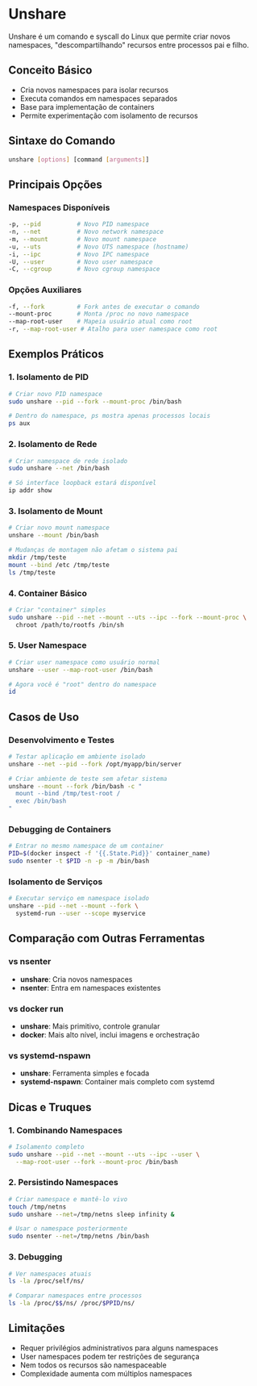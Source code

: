 # Unshare

Unshare é um comando e syscall do Linux que permite criar novos namespaces, "descompartilhando" recursos entre processos pai e filho.

## Conceito Básico
- Cria novos namespaces para isolar recursos
- Executa comandos em namespaces separados
- Base para implementação de containers
- Permite experimentação com isolamento de recursos

## Sintaxe do Comando
```bash
unshare [options] [command [arguments]]
```

## Principais Opções

### Namespaces Disponíveis
```bash
-p, --pid          # Novo PID namespace
-n, --net          # Novo network namespace  
-m, --mount        # Novo mount namespace
-u, --uts          # Novo UTS namespace (hostname)
-i, --ipc          # Novo IPC namespace
-U, --user         # Novo user namespace
-C, --cgroup       # Novo cgroup namespace
```

### Opções Auxiliares
```bash
-f, --fork         # Fork antes de executar o comando
--mount-proc       # Monta /proc no novo namespace
--map-root-user    # Mapeia usuário atual como root
-r, --map-root-user # Atalho para user namespace como root
```

## Exemplos Práticos

### 1. Isolamento de PID
```bash
# Criar novo PID namespace
sudo unshare --pid --fork --mount-proc /bin/bash

# Dentro do namespace, ps mostra apenas processos locais
ps aux
```

### 2. Isolamento de Rede
```bash
# Criar namespace de rede isolado
sudo unshare --net /bin/bash

# Só interface loopback estará disponível
ip addr show
```

### 3. Isolamento de Mount
```bash
# Criar novo mount namespace
unshare --mount /bin/bash

# Mudanças de montagem não afetam o sistema pai
mkdir /tmp/teste
mount --bind /etc /tmp/teste
ls /tmp/teste
```

### 4. Container Básico
```bash
# Criar "container" simples
sudo unshare --pid --net --mount --uts --ipc --fork --mount-proc \
  chroot /path/to/rootfs /bin/sh
```

### 5. User Namespace
```bash
# Criar user namespace como usuário normal
unshare --user --map-root-user /bin/bash

# Agora você é "root" dentro do namespace
id
```

## Casos de Uso

### Desenvolvimento e Testes
```bash
# Testar aplicação em ambiente isolado
unshare --net --pid --fork /opt/myapp/bin/server

# Criar ambiente de teste sem afetar sistema
unshare --mount --fork /bin/bash -c "
  mount --bind /tmp/test-root /
  exec /bin/bash
"
```

### Debugging de Containers
```bash
# Entrar no mesmo namespace de um container
PID=$(docker inspect -f '{{.State.Pid}}' container_name)
sudo nsenter -t $PID -n -p -m /bin/bash
```

### Isolamento de Serviços
```bash
# Executar serviço em namespace isolado
unshare --pid --net --mount --fork \
  systemd-run --user --scope myservice
```

## Comparação com Outras Ferramentas

### vs nsenter
- **unshare**: Cria novos namespaces
- **nsenter**: Entra em namespaces existentes

### vs docker run
- **unshare**: Mais primitivo, controle granular
- **docker**: Mais alto nível, inclui imagens e orchestração

### vs systemd-nspawn
- **unshare**: Ferramenta simples e focada
- **systemd-nspawn**: Container mais completo com systemd

## Dicas e Truques

### 1. Combinando Namespaces
```bash
# Isolamento completo
sudo unshare --pid --net --mount --uts --ipc --user \
  --map-root-user --fork --mount-proc /bin/bash
```

### 2. Persistindo Namespaces
```bash
# Criar namespace e mantê-lo vivo
touch /tmp/netns
sudo unshare --net=/tmp/netns sleep infinity &

# Usar o namespace posteriormente
sudo nsenter --net=/tmp/netns /bin/bash
```

### 3. Debugging
```bash
# Ver namespaces atuais
ls -la /proc/self/ns/

# Comparar namespaces entre processos
ls -la /proc/$$/ns/ /proc/$PPID/ns/
```

## Limitações
- Requer privilégios administrativos para alguns namespaces
- User namespaces podem ter restrições de segurança
- Nem todos os recursos são namespaceable
- Complexidade aumenta com múltiplos namespaces

